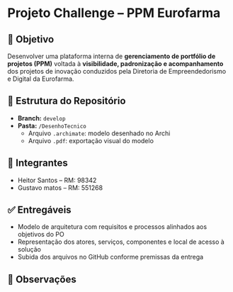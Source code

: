 # Projeto Challenge – PPM Eurofarma

## 🎯 Objetivo
Desenvolver uma plataforma interna de **gerenciamento de portfólio de projetos (PPM)** voltada à **visibilidade, padronização e acompanhamento** dos projetos de inovação conduzidos pela Diretoria de Empreendedorismo e Digital da Eurofarma.

## 📁 Estrutura do Repositório

- **Branch:** `develop`
- **Pasta:** `/DesenhoTecnico`
  - Arquivo `.archimate`: modelo desenhado no Archi
  - Arquivo `.pdf`: exportação visual do modelo

## 👤 Integrantes

- Heitor Santos – RM: 98342  
- Gustavo matos – RM: 551268  


## ✅ Entregáveis

- Modelo de arquitetura com requisitos e processos alinhados aos objetivos do PO
- Representação dos atores, serviços, componentes e local de acesso à solução
- Subida dos arquivos no GitHub conforme premissas da entrega

## 📝 Observações


